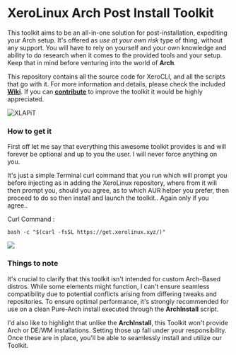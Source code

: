 # XeroLinux Arch Post Install Toolkit

This toolkit aims to be an all-in-one solution for post-installation, expediting your Arch setup. It's offered as *use at your own risk* type of thing, without any support. You will have to rely on yourself and your own knowledge and ability to do research when it comes to the provided tools and your setup. Keep that in mind before venturing into the world of **Arch**.

This repository contains all the source code for XeroCLI, and all the scripts that go with it. For more information and details, please check the included [**Wiki**](https://github.com/xerolinux/xlapit-cli/wiki). If you can [**contribute**](https://github.com/xerolinux/xlapit-cli/wiki/User-Contribution) to improve the toolkit it would be highly appreciated.

![XLAPiT](https://i.imgur.com/JuWceYE.png)

### How to get it

First off let me say that everything this awesome toolkit provides is and will forever be optional and up to you the user. I will never force anything on you.

It's just a simple Terminal curl command that you run which will prompt you before injecting as in adding the XeroLinux repository, where from it will then prompt you, should you agree, as to which AUR helper you prefer, then proceed to do so then install and launch the toolkit.. Again only if you agree..

Curl Command :
```
bash -c "$(curl -fsSL https://get.xerolinux.xyz/)"
```
![](https://i.imgur.com/ZnxxpW2.png)

### Things to note

It's crucial to clarify that this toolkit isn't intended for custom Arch-Based distros. While some elements might function, I can't ensure seamless compatibility due to potential conflicts arising from differing tweaks and repositories. To ensure optimal performance, it's strongly recommended for use on a clean Pure-Arch install executed through the **ArchInstall** script.

I'd also like to highlight that unlike the **ArchInstall**, this Toolkit won't provide Arch or DE/WM installations. Setting those up fall under your responsibility. Once these are in place, you'll be able to seamlessly install and utilize our Toolkit.
